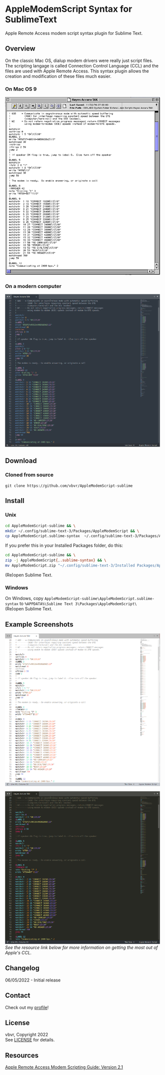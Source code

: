 # AppleModemScript Syntax for SublimeText

Apple Remote Access modem script syntax plugin for Sublime Text.

## Overview

On the classic Mac OS, dialup modem drivers were really just script files. The scripting langage is
called Connection Control Language (CCL) and the files are used with Apple Remote Access. This
syntax plugin allows the creation and modification of these files much easier.

### On Mac OS 9

![example in stock editor or BBEdit](shots/BBEdit.png "Viewing script file within BBEdit")

### On a modern computer

![example in Sublime Text](shots/Mariana.png "Viewing script file within Sublime Text")

## Download

### Cloned from source

`git clone https://github.com/vbvr/AppleModemScript-sublime`

## Install

### Unix

```bash
cd AppleModemScript-sublime && \
mkdir ~/.config/sublime-text-3/Packages/AppleModemScript && \
cp AppleModemScript.sublime-syntax  ~/.config/sublime-text-3/Packages/AppleModemScript/
```

If you prefer this in your Installed Packages folder, do this:

```bash
cd AppleModemScript-sublime && \
zip -j AppleModemScript{,.sublime-syntax} && \
mv AppleModemScript.zip "~/.config/sublime-text-3/Installed Packages/AppleModemScript.sublime-package"
```

(Re)open Sublime Text.

### Windows

On Windows, copy `AppleModemScript-sublime\AppleModemScript.sublime-syntax` to
`%APPDATA%\Sublime Text 3\Packages\AppleModemScript\`  
(Re)open Sublime Text.

## Example Screenshots

 ![image](shots/Celeste.png "Celeste Color Scheme")  
  
 ![image](shots/Monokai.png "Monokai Color Scheme")  
 _See the resource link below for more information on getting the most out of Apple's CCL._

## Changelog

06/05/2022 - Initial release

## Contact

Check out my [profile](https://github.com/vbvr)!

## License

vbvr, Copyright 2022  
See [LICENSE](./LICENSE) for details.

## Resources

[Apple Remote Access Modem Scripting Guide: Version 2.1](https://web.archive.org/web/20030916190858/http://developer.apple.com/macos/opentransport/docs/dev/ARA_Modem_Scripting_Guide.pdf)
